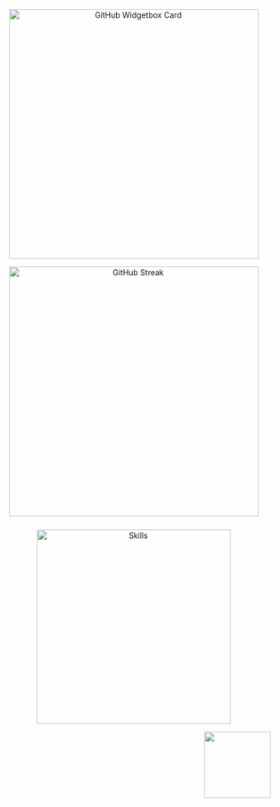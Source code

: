 <div align="center">
  <a href="https://discord.com/users/1208098209063379065" title="GitHub Profile">
      <img 
        src="https://github-widgetbox.vercel.app/api/profile?username=k4itrun&theme=darkmode&data=followers,repositories,stars,commits" 
        alt="GitHub Widgetbox Card" 
        style="width: 450px;
      ">
  </a>

  <img 
    src="https://github-readme-stats.vercel.app/api/top-langs/?username=k4itrun&layout=compact&theme=white&hide_border=true&hide_title=true" 
    alt="GitHub Streak" 
    style="width: 450px; 
  ">
  
  <img 
    src="https://skillicons.dev/icons?i=html,css,js,elixir,go,rust,bash,py" 
    alt="Skills" 
    style="margin-top: 10px; width: 350px;
  ">
</div>

<p align="right" style="margin: 0; padding: 0;">
  <img 
    src="https://visitcount.itsvg.in/api?id=k4itrun&icon=0&color=6" 
    width="120px" 
    style="vertical-align: middle; margin-right: 5px;
  ">
</p>
